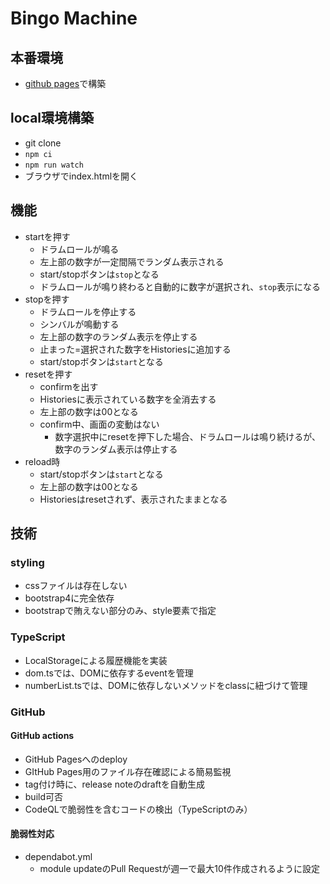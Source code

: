 # Bingo Machine

## 本番環境

- [github pages](https://rohta.github.io/bingo/)で構築

## local環境構築

- git clone
- `npm ci`
- `npm run watch`
- ブラウザでindex.htmlを開く

## 機能

- startを押す
  - ドラムロールが鳴る
  - 左上部の数字が一定間隔でランダム表示される
  - start/stopボタンは`stop`となる
  - ドラムロールが鳴り終わると自動的に数字が選択され、`stop`表示になる
- stopを押す
  - ドラムロールを停止する
  - シンバルが鳴動する
  - 左上部の数字のランダム表示を停止する
  - 止まった=選択された数字をHistoriesに追加する
  - start/stopボタンは`start`となる
- resetを押す
  - confirmを出す
  - Historiesに表示されている数字を全消去する
  - 左上部の数字は00となる
  - confirm中、画面の変動はない
    - 数字選択中にresetを押下した場合、ドラムロールは鳴り続けるが、数字のランダム表示は停止する
- reload時
  - start/stopボタンは`start`となる
  - 左上部の数字は00となる
  - Historiesはresetされず、表示されたままとなる

## 技術

### styling

- cssファイルは存在しない
- bootstrap4に完全依存
- bootstrapで賄えない部分のみ、style要素で指定

### TypeScript

- LocalStorageによる履歴機能を実装
- dom.tsでは、DOMに依存するeventを管理
- numberList.tsでは、DOMに依存しないメソッドをclassに紐づけて管理

### GitHub

#### GitHub actions

- GitHub Pagesへのdeploy
- GItHub Pages用のファイル存在確認による簡易監視
- tag付け時に、release noteのdraftを自動生成
- build可否
- CodeQLで脆弱性を含むコードの検出（TypeScriptのみ）

#### 脆弱性対応

- dependabot.yml
  - module updateのPull Requestが週一で最大10件作成されるように設定
